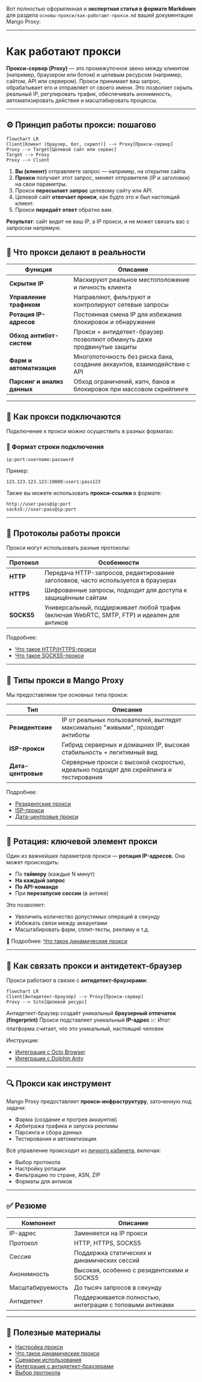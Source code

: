 Вот полностью оформленная и **экспертная статья в формате Markdown** для раздела `основы-прокси/как-работают-прокси.md` вашей документации Mango Proxy:

---

# Как работают прокси

**Прокси-сервер (Proxy)** — это промежуточное звено между клиентом (например, браузером или ботом) и целевым ресурсом (например, сайтом, API или сервером). Прокси принимает ваш запрос, обрабатывает его и отправляет от своего имени. Это позволяет скрыть реальный IP, регулировать трафик, обеспечивать анонимность, автоматизировать действия и масштабировать процессы.

---

## ⚙️ Принцип работы прокси: пошагово

```mermaid
flowchart LR
Client[Клиент (браузер, бот, скрипт)] --> Proxy[Прокси-сервер]
Proxy --> Target[Целевой сайт или сервис]
Target --> Proxy
Proxy --> Client
```

1. **Вы (клиент)** отправляете запрос — например, на открытие сайта.
2. **Прокси** получает этот запрос, меняет отправителя (IP и заголовки) на свои параметры.
3. Прокси **пересылает запрос** целевому сайту или API.
4. Целевой сайт **отвечает прокси**, как будто это и был настоящий клиент.
5. Прокси **передаёт ответ** обратно вам.

**Результат**: сайт видит не ваш IP, а IP прокси, и не может связать вас с запросом напрямую.

---

## 🎯 Что прокси делают в реальности

| Функция                     | Описание                                                                 |
| --------------------------- | ------------------------------------------------------------------------ |
| **Скрытие IP**              | Маскируют реальное местоположение и личность клиента                     |
| **Управление трафиком**     | Направляют, фильтруют и контролируют сетевые запросы                     |
| **Ротация IP-адресов**      | Постоянная смена IP для избежания блокировок и обнаружения               |
| **Обход антибот-систем**    | Прокси + антидетект-браузер позволяют обмануть даже продвинутые защиты   |
| **Фарм и автоматизация**    | Многопоточность без риска бана, создание аккаунтов, взаимодействие с API |
| **Парсинг и анализ данных** | Обход ограничений, капч, банов и блокировок при массовом скрейпинге      |

---

## 🔌 Как прокси подключаются

Подключение к прокси можно осуществить в разных форматах:

### 🧩 Формат строки подключения

```
ip:port:username:password
```

Пример:

```
123.123.123.123:10000:user1:pass123
```

Также вы можете использовать **прокси-ссылки** в формате:

```
http://user:pass@ip:port
socks5://user:pass@ip:port
```

---

## 📡 Протоколы работы прокси

Прокси могут использовать разные протоколы:

| Протокол   | Особенности                                                                                |
| ---------- | ------------------------------------------------------------------------------------------ |
| **HTTP**   | Передача HTTP-запросов, редактирование заголовков, часто используется в браузерах          |
| **HTTPS**  | Шифрованные запросы, подходит для доступа к защищённым сайтам                              |
| **SOCKS5** | Универсальный, поддерживает любой трафик (включая WebRTC, SMTP, FTP) и идеален для антиков |

Подробнее:

* [Что такое HTTP/HTTPS-прокси](../протоколы-прокси/что-такое-http-https-прокси.md)
* [Что такое SOCKS5-прокси](../протоколы-прокси/что-такое-socks5-прокси.md)

---

## 🧠 Типы прокси в Mango Proxy

Мы предоставляем три основных типа прокси:

| Тип                | Описание                                                                              |
| ------------------ | ------------------------------------------------------------------------------------- |
| **Резидентские**   | IP от реальных пользователей, выглядят максимально "живыми", проходят антиботы        |
| **ISP-прокси**     | Гибрид серверных и домашних IP, высокая стабильность + легитимный вид                 |
| **Дата-центровые** | Серверные прокси с высокой скоростью, идеально подходят для скрейпинга и тестирования |

Подробнее:

* [Резидентские прокси](../продукты-и-услуги/типы-прокси/что-такое-резидентские-прокси.md)
* [ISP-прокси](../продукты-и-услуги/типы-прокси/что-такое-isp-прокси.md)
* [Дата-центровые прокси](../продукты-и-услуги/типы-прокси/что-такое-дата-центровые-прокси.md)

---

## 🔁 Ротация: ключевой элемент прокси

Один из важнейших параметров прокси — **ротация IP-адресов**. Она может происходить:

* По **таймеру** (каждые N минут)
* **На каждый запрос**
* **По API-команде**
* При **перезапуске сессии** (в антике)

Это позволяет:

* Увеличить количество допустимых операций в секунду
* Избежать связи между аккаунтами
* Масштабировать фарм, сплит-тесты, рекламу и т.д.

📘 Подробнее: [Что такое динамические прокси](../продукты-и-услуги/типы-прокси/что-такое-динамические-прокси.md)

---

## 🧱 Как связать прокси и антидетект-браузер

Прокси работают в связке с **антидетект-браузерами**:

```mermaid
flowchart LR
Client[Антидетект-браузер] --> Proxy[Прокси-сервер]
Proxy --> Site[Целевой ресурс]
```

Антидетект-браузер создаёт уникальный **браузерный отпечаток (fingerprint)**
Прокси подставляет уникальный **IP-адрес**
📈 Итог: платформа считает, что это уникальный, настоящий человек

Инструкции:

* [Интеграция с Octo Browser](../../браузеры/антидетект/octo.md)
* [Интеграция с Dolphin Anty](../../браузеры/антидетект/dolphin-anty.md)

---

## 🔍 Прокси как инструмент

Mango Proxy предоставляет **прокси-инфраструктуру**, заточенную под задачи:

* Фарма (создание и прогрев аккаунтов)
* Арбитража трафика и запуска рекламы
* Парсинга и сбора данных
* Тестирования и автоматизации

Всё управление происходит из [личного кабинета](../../начало-работы/настройка-прокси.md), включая:

* Выбор протокола
* Настройку ротации
* Фильтрацию по стране, ASN, ZIP
* Форматы для антиков

---

## ✅ Резюме

| Компонент        | Описание                                                 |
| ---------------- | -------------------------------------------------------- |
| IP-адрес         | Заменяется на IP прокси                                  |
| Протокол         | HTTP, HTTPS, SOCKS5                                      |
| Сессия           | Поддержка статических и динамических сессий              |
| Анонимность      | Высокая, особенно с резидентскими и SOCKS5               |
| Масштабируемость | До тысяч запросов в секунду                              |
| Антидетект       | Поддерживается полностью, интеграции с топовыми антиками |

---

## 📘 Полезные материалы

* [Настройка прокси](../../начало-работы/настройка-прокси.md)
* [Что такое динамические прокси](../продукты-и-услуги/типы-прокси/что-такое-динамические-прокси.md)
* [Сценарии использования](../../варианты-использования/)
* [Интеграция с антидетект-браузерами](../../браузеры/антидетект/)
* [Выбор протокола](../протоколы-прокси/)
